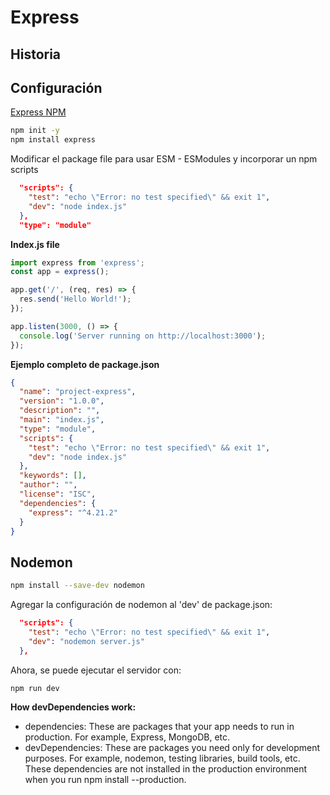 # Express

## Historia

## Configuración 
[Express NPM](https://www.npmjs.com/package/express)

```bash
npm init -y
npm install express
```

Modificar el package file para usar ESM - ESModules y incorporar un npm scripts
```json
  "scripts": {
    "test": "echo \"Error: no test specified\" && exit 1",
    "dev": "node index.js" 
  },
  "type": "module"
```

**Index.js file**
```javascript
import express from 'express';
const app = express();

app.get('/', (req, res) => {
  res.send('Hello World!');
});

app.listen(3000, () => {
  console.log('Server running on http://localhost:3000');
});
```


**Ejemplo completo de package.json**
```json
{
  "name": "project-express",
  "version": "1.0.0",
  "description": "",
  "main": "index.js",
  "type": "module",
  "scripts": {
    "test": "echo \"Error: no test specified\" && exit 1",
    "dev": "node index.js"
  },
  "keywords": [],
  "author": "",
  "license": "ISC",
  "dependencies": {
    "express": "^4.21.2"
  }
}


```

## Nodemon

```bash
npm install --save-dev nodemon
```

Agregar la configuración de nodemon al 'dev' de package.json:

```json
  "scripts": {
    "test": "echo \"Error: no test specified\" && exit 1",
    "dev": "nodemon server.js"
  },
```

Ahora, se puede ejecutar el servidor con:
```bash
npm run dev
```

**How devDependencies work:**
- dependencies: These are packages that your app needs to run in production. For example, Express, MongoDB, etc.
- devDependencies: These are packages you need only for development purposes. For example, nodemon, testing libraries, build tools, etc. These dependencies are not installed in the production environment when you run npm install --production.